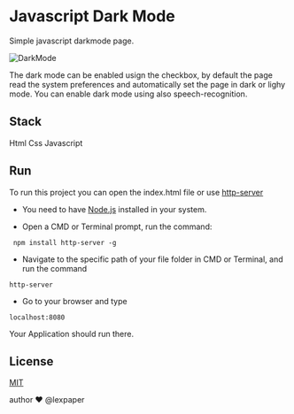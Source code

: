 # Javascript Dark Mode
Simple javascript darkmode page.

![DarkMode](img/darkmode.gif)

The dark mode can be enabled usign the checkbox, by default the page read the system preferences and automatically set the page in dark or lighy mode. 
You can enable dark mode using also speech-recognition.
## Stack

Html
Css
Javascript

## Run
To run this project you can open the index.html file or use [http-server](https://www.npmjs.com/package/http-server)

- You need to have [Node.js](https://nodejs.org/) installed in your system.

- Open a CMD or Terminal prompt, run the command:
```
 npm install http-server -g
```

- Navigate to the specific path of your file folder in CMD or Terminal, and run the command 
```
http-server
```

- Go to your browser and type 
```
localhost:8080
```
Your Application should run there.

## License
[MIT](https://choosealicense.com/licenses/mit/)

author ❤️ @lexpaper


